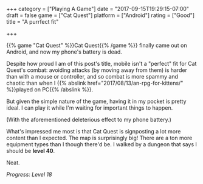 +++
category = ["Playing A Game"]
date = "2017-09-15T19:29:15-07:00"
draft = false
game = ["Cat Quest"]
platform = ["Android"]
rating = ["Good"]
title = "A purrfect fit"

+++

{{% game "Cat Quest" %}}Cat Quest{{% /game %}} finally came out on Android, and now my phone's battery is dead.

Despite how proud I am of this post's title, mobile isn't a "perfect" fit for Cat Quest's combat: avoiding attacks (by moving away from them) is harder than with a mouse or controller, and so combat is more spammy and chaotic than when I {{% abslink href="2017/08/13/an-rpg-for-kittens/" %}}played on PC{{% /abslink %}}.

But given the simple nature of the game, having it in my pocket is pretty ideal.  I can play it while I'm waiting for important things to happen.

(With the aforementioned deleterious effect to my phone battery.)

What's impressed me most is that Cat Quest is signposting a lot more content than I expected.  The map is surprisingly big!  There are a ton more equipment types than I though there'd be.  I walked by a dungeon that says I should be <b>level 40</b>.

Neat.

<i>Progress: Level 18</i>
